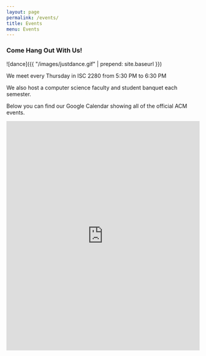 ```yaml
---
layout: page
permalink: /events/
title: Events
menu: Events
---
```

### Come Hang Out With Us!

![dance]({{ "/images/justdance.gif" | prepend: site.baseurl }})

We meet every Thursday in ISC 2280 from 5:30 PM to 6:30 PM

We also host a computer science faculty and student banquet each semester.

Below you can find our Google Calendar showing all of the official ACM events.

<iframe id="calendar" src="https://www.google.com/calendar/embed?src=email.wm.edu_573qd4gnloffnc1p5fsjs7ri38%40group.calendar.google.com&amp;ctz=America/New_York" style="border: 0" scrolling="yes" width="100%" height="600" frameborder="0"></iframe>
